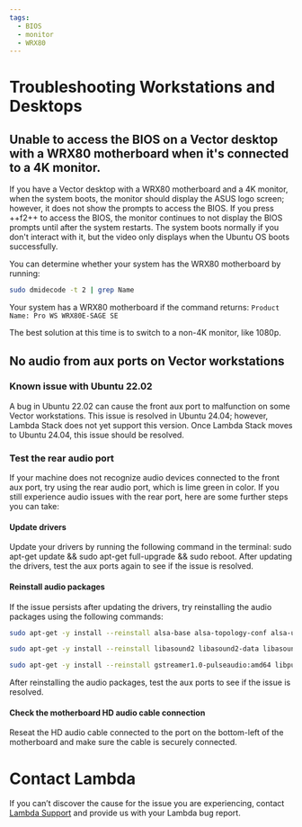 ```yaml
---
tags:
  - BIOS
  - monitor
  - WRX80
---
```


# Troubleshooting Workstations and Desktops

## Unable to access the BIOS on a Vector desktop with a WRX80 motherboard when it's connected to a 4K monitor.

If you have a Vector desktop with a WRX80 motherboard and a 4K monitor, when the system boots, the monitor should display the ASUS logo screen; however, it does not show the prompts to access the BIOS. If you press ++f2++ to access the BIOS, the monitor continues to not display the BIOS prompts until after the system restarts. The system boots normally if you don't interact with it, but the video only displays when the Ubuntu OS boots successfully.

You can determine whether your system has the WRX80 motherboard by running:

``` bash
sudo dmidecode -t 2 | grep Name
```

Your system has a WRX80 motherboard if the command returns: `Product Name: Pro WS WRX80E-SAGE SE`

The best solution at this time is to switch to a non-4K monitor, like 1080p.

## No audio from aux ports on Vector workstations

### Known issue with Ubuntu 22.02
A bug in Ubuntu 22.02 can cause the front aux port to malfunction on some Vector workstations. This issue is resolved in Ubuntu 24.04; however, Lambda Stack does not yet support this version. Once Lambda Stack moves to Ubuntu 24.04, this issue should be resolved.

### Test the rear audio port
If your machine does not recognize audio devices connected to the front aux port, try using the rear audio port, which is lime green in color.
If you still experience audio issues with the rear port, here are some further steps you can take:

#### Update drivers
Update your drivers by running the following command in the terminal:
sudo apt-get update && sudo apt-get full-upgrade && sudo reboot.
After updating the drivers, test the aux ports again to see if the issue is resolved.

#### Reinstall audio packages
If the issue persists after updating the drivers, try reinstalling the audio packages using the following commands:

```bash
sudo apt-get -y install --reinstall alsa-base alsa-topology-conf alsa-ucm-conf alsa-utils gstreamer1.0-alsa:amd64

sudo apt-get -y install --reinstall libasound2 libasound2-data libasound2-plugins

sudo apt-get -y install --reinstall gstreamer1.0-pulseaudio:amd64 libpulse-mainloop-glib0:amd64 libpulse0:amd64 libpulsedsp:amd64 pulseaudio pulseaudio-utils
```
After reinstalling the audio packages, test the aux ports to see if the issue is resolved.

#### Check the motherboard HD audio cable connection
Reseat the HD audio cable connected to the port on the bottom-left of the motherboard and make sure the cable is securely connected.

# Contact Lambda
If you can’t discover the cause for the issue you are experiencing, contact [Lambda Support](https://support.lambdalabs.com/hc/en-us/requests/new?_gl=1*14mhprh*_gcl_aw*R0NMLjE3MjUwNTY3OTYuQ2owS0NRancyOFcyQmhDN0FSSXNBUGVycmNMRnFXN0xyV2RBNlZBV0dzWXR0RTRVZjg1a0Y0YTFUUllOVUI3Zy1DTGtVZEFwclJ1YlZBTWFBdGhuRUFMd193Y0I.*_gcl_au*MTUxMDIxMzUyNS4xNzI2NzgwODUx*_ga*ODIxNzg0NzQ0LjE2OTIzMDA3ODQ.*_ga_43EZT1FM6Q*MTcyODY2NjU3NC44OC4xLjE3Mjg2NjY1ODQuNTAuMC4w) and provide us with your Lambda bug report.
